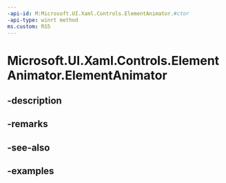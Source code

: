 ```yaml
---
-api-id: M:Microsoft.UI.Xaml.Controls.ElementAnimator.#ctor
-api-type: winrt method
ms.custom: RS5
---
```


<!-- Method syntax.
public ElementAnimator.ElementAnimator()
-->

# Microsoft.UI.Xaml.Controls.ElementAnimator.ElementAnimator

## -description

## -remarks

## -see-also

## -examples

